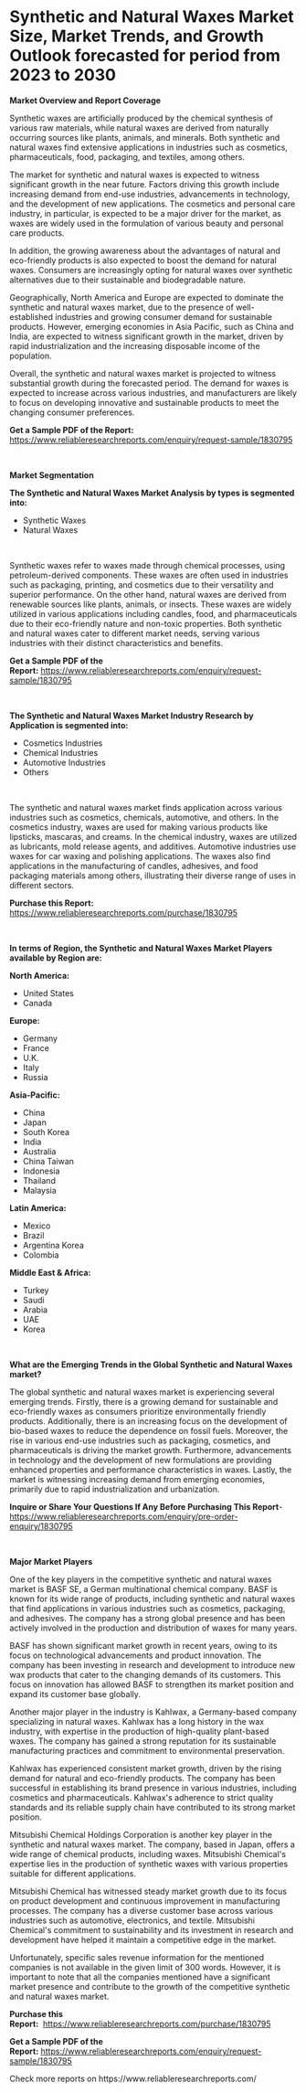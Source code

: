 <p><h1>Synthetic and Natural Waxes Market Size, Market Trends, and Growth Outlook forecasted for period from 2023 to 2030</h1></p><p><strong>Market Overview and Report Coverage</strong></p>
<p><p>Synthetic waxes are artificially produced by the chemical synthesis of various raw materials, while natural waxes are derived from naturally occurring sources like plants, animals, and minerals. Both synthetic and natural waxes find extensive applications in industries such as cosmetics, pharmaceuticals, food, packaging, and textiles, among others.</p><p>The market for synthetic and natural waxes is expected to witness significant growth in the near future. Factors driving this growth include increasing demand from end-use industries, advancements in technology, and the development of new applications. The cosmetics and personal care industry, in particular, is expected to be a major driver for the market, as waxes are widely used in the formulation of various beauty and personal care products.</p><p>In addition, the growing awareness about the advantages of natural and eco-friendly products is also expected to boost the demand for natural waxes. Consumers are increasingly opting for natural waxes over synthetic alternatives due to their sustainable and biodegradable nature.</p><p>Geographically, North America and Europe are expected to dominate the synthetic and natural waxes market, due to the presence of well-established industries and growing consumer demand for sustainable products. However, emerging economies in Asia Pacific, such as China and India, are expected to witness significant growth in the market, driven by rapid industrialization and the increasing disposable income of the population.</p><p>Overall, the synthetic and natural waxes market is projected to witness substantial growth during the forecasted period. The demand for waxes is expected to increase across various industries, and manufacturers are likely to focus on developing innovative and sustainable products to meet the changing consumer preferences.</p></p>
<p><strong>Get a Sample PDF of the Report:</strong> <a href="https://www.reliableresearchreports.com/enquiry/request-sample/1830795">https://www.reliableresearchreports.com/enquiry/request-sample/1830795</a></p>
<p>&nbsp;</p>
<p><strong>Market Segmentation</strong></p>
<p><strong>The Synthetic and Natural Waxes Market Analysis by types is segmented into:</strong></p>
<p><ul><li>Synthetic Waxes</li><li>Natural Waxes</li></ul></p>
<p>&nbsp;</p>
<p><p>Synthetic waxes refer to waxes made through chemical processes, using petroleum-derived components. These waxes are often used in industries such as packaging, printing, and cosmetics due to their versatility and superior performance. On the other hand, natural waxes are derived from renewable sources like plants, animals, or insects. These waxes are widely utilized in various applications including candles, food, and pharmaceuticals due to their eco-friendly nature and non-toxic properties. Both synthetic and natural waxes cater to different market needs, serving various industries with their distinct characteristics and benefits.</p></p>
<p><strong>Get a Sample PDF of the Report:</strong>&nbsp;<a href="https://www.reliableresearchreports.com/enquiry/request-sample/1830795">https://www.reliableresearchreports.com/enquiry/request-sample/1830795</a></p>
<p>&nbsp;</p>
<p><strong>The Synthetic and Natural Waxes Market Industry Research by Application is segmented into:</strong></p>
<p><ul><li>Cosmetics Industries</li><li>Chemical Industries</li><li>Automotive Industries</li><li>Others</li></ul></p>
<p>&nbsp;</p>
<p><p>The synthetic and natural waxes market finds application across various industries such as cosmetics, chemicals, automotive, and others. In the cosmetics industry, waxes are used for making various products like lipsticks, mascaras, and creams. In the chemical industry, waxes are utilized as lubricants, mold release agents, and additives. Automotive industries use waxes for car waxing and polishing applications. The waxes also find applications in the manufacturing of candles, adhesives, and food packaging materials among others, illustrating their diverse range of uses in different sectors.</p></p>
<p><strong>Purchase this Report:</strong>&nbsp; <a href="https://www.reliableresearchreports.com/purchase/1830795">https://www.reliableresearchreports.com/purchase/1830795</a></p>
<p>&nbsp;</p>
<p><strong>In terms of Region, the Synthetic and Natural Waxes Market Players available by Region are:</strong></p>
<p>
    <p> <strong> North America: </strong>
        <ul>
            <li>United States</li>
            <li>Canada</li>
        </ul>
        </p> 
    <p> <strong> Europe: </strong>
        <ul>
            <li>Germany</li>
            <li>France</li>
            <li>U.K.</li>
            <li>Italy</li>
            <li>Russia</li>
        </ul>
        </p> 
    <p> <strong> Asia-Pacific: </strong>
        <ul>
            <li>China</li>
            <li>Japan</li>
            <li>South Korea</li>
            <li>India</li>
            <li>Australia</li>
            <li>China Taiwan</li>
            <li>Indonesia</li>
            <li>Thailand</li>
            <li>Malaysia</li>
        </ul>
        </p> 
    <p> <strong> Latin America: </strong>
        <ul>
            <li>Mexico</li>
            <li>Brazil</li>
            <li>Argentina Korea</li>
            <li>Colombia</li>
        </ul>
        </p> 
    <p> <strong> Middle East & Africa: </strong>
        <ul>
            <li>Turkey</li>
            <li>Saudi</li>
            <li>Arabia</li>
            <li>UAE</li>
            <li>Korea</li>
        </ul>
    </p>
    </p>
<p>&nbsp;</p>
<p><strong>What are the Emerging Trends in the Global Synthetic and Natural Waxes market?</strong></p>
<p><p>The global synthetic and natural waxes market is experiencing several emerging trends. Firstly, there is a growing demand for sustainable and eco-friendly waxes as consumers prioritize environmentally friendly products. Additionally, there is an increasing focus on the development of bio-based waxes to reduce the dependence on fossil fuels. Moreover, the rise in various end-use industries such as packaging, cosmetics, and pharmaceuticals is driving the market growth. Furthermore, advancements in technology and the development of new formulations are providing enhanced properties and performance characteristics in waxes. Lastly, the market is witnessing increasing demand from emerging economies, primarily due to rapid industrialization and urbanization.</p></p>
<p><strong>Inquire or Share Your Questions If Any Before Purchasing This Report</strong>- <a href="https://www.reliableresearchreports.com/enquiry/pre-order-enquiry/1830795">https://www.reliableresearchreports.com/enquiry/pre-order-enquiry/1830795</a></p>
<p>&nbsp;</p>
<p><strong>Major Market Players</strong></p>
<p><p>One of the key players in the competitive synthetic and natural waxes market is BASF SE, a German multinational chemical company. BASF is known for its wide range of products, including synthetic and natural waxes that find applications in various industries such as cosmetics, packaging, and adhesives. The company has a strong global presence and has been actively involved in the production and distribution of waxes for many years.</p><p>BASF has shown significant market growth in recent years, owing to its focus on technological advancements and product innovation. The company has been investing in research and development to introduce new wax products that cater to the changing demands of its customers. This focus on innovation has allowed BASF to strengthen its market position and expand its customer base globally.</p><p>Another major player in the industry is Kahlwax, a Germany-based company specializing in natural waxes. Kahlwax has a long history in the wax industry, with expertise in the production of high-quality plant-based waxes. The company has gained a strong reputation for its sustainable manufacturing practices and commitment to environmental preservation.</p><p>Kahlwax has experienced consistent market growth, driven by the rising demand for natural and eco-friendly products. The company has been successful in establishing its brand presence in various industries, including cosmetics and pharmaceuticals. Kahlwax's adherence to strict quality standards and its reliable supply chain have contributed to its strong market position.</p><p>Mitsubishi Chemical Holdings Corporation is another key player in the synthetic and natural waxes market. The company, based in Japan, offers a wide range of chemical products, including waxes. Mitsubishi Chemical's expertise lies in the production of synthetic waxes with various properties suitable for different applications.</p><p>Mitsubishi Chemical has witnessed steady market growth due to its focus on product development and continuous improvement in manufacturing processes. The company has a diverse customer base across various industries such as automotive, electronics, and textile. Mitsubishi Chemical's commitment to sustainability and its investment in research and development have helped it maintain a competitive edge in the market.</p><p>Unfortunately, specific sales revenue information for the mentioned companies is not available in the given limit of 300 words. However, it is important to note that all the companies mentioned have a significant market presence and contribute to the growth of the competitive synthetic and natural waxes market.</p></p>
<p><strong>Purchase this Report:</strong>&nbsp;&nbsp;<a href="https://www.reliableresearchreports.com/purchase/1830795">https://www.reliableresearchreports.com/purchase/1830795</a></p>
<p></p>
<p><strong>Get a Sample PDF of the Report:</strong>&nbsp;<a href="https://www.reliableresearchreports.com/enquiry/request-sample/1830795">https://www.reliableresearchreports.com/enquiry/request-sample/1830795</a></p>
<p>Check more reports on https://www.reliableresearchreports.com/</p>